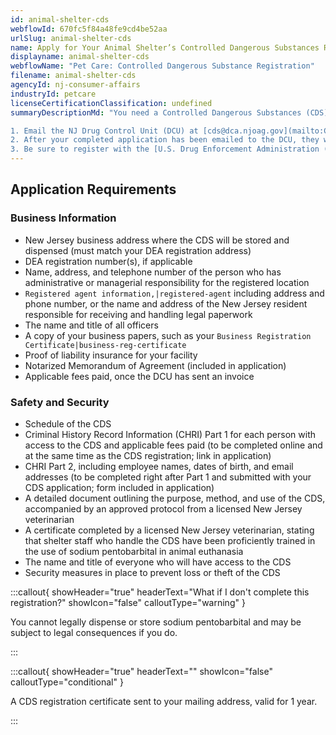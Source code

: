 ```yaml
---
id: animal-shelter-cds
webflowId: 670fc5f84a48fe9cd4be52aa
urlSlug: animal-shelter-cds
name: Apply for Your Animal Shelter’s Controlled Dangerous Substances Registration
displayname: animal-shelter-cds
webflowName: "Pet Care: Controlled Dangerous Substance Registration"
filename: animal-shelter-cds
agencyId: nj-consumer-affairs
industryId: petcare
licenseCertificationClassification: undefined
summaryDescriptionMd: "You need a Controlled Dangerous Substances (CDS) registration if you or your business use sodium pentobarbital for animal euthanasia. Follow these steps to apply:

1. Email the NJ Drug Control Unit (DCU) at [cds@dca.njoag.gov](mailto:CDS@dca.njoag.gov) to request the Animal Shelter CDS Registration application.
2. After your completed application has been emailed to the DCU, they will email you an invoice to pay the fee online.
3. Be sure to register with the [U.S. Drug Enforcement Administration (DEA)](https://www.deadiversion.usdoj.gov/online_forms_apps.html) to validate your CDS registration. You will need your CDS number for this process. Email a copy of your DEA registration to the DCU within 60 days."
---
```


## Application Requirements

### Business Information

- New Jersey business address where the CDS will be stored and dispensed (must match your DEA registration address)
- DEA registration number(s), if applicable
- Name, address, and telephone number of the person who has administrative or managerial responsibility for the registered location
- `Registered agent information,|registered-agent` including address and phone number, or the name and address of the New Jersey resident responsible for receiving and handling legal paperwork
- The name and title of all officers
- A copy of your business papers, such as your `Business Registration Certificate|business-reg-certificate`
- Proof of liability insurance for your facility
- Notarized Memorandum of Agreement (included in application)
- Applicable fees paid, once the DCU has sent an invoice

### Safety and Security

- Schedule of the CDS
- Criminal History Record Information (CHRI) Part 1 for each person with access to the CDS and applicable fees paid (to be completed online and at the same time as the CDS registration; link in application)
- CHRI Part 2, including employee names, dates of birth, and email addresses (to be completed right after Part 1 and submitted with your CDS application; form included in application)
- A detailed document outlining the purpose, method, and use of the CDS, accompanied by an approved protocol from a licensed New Jersey veterinarian
- A certificate completed by a licensed New Jersey veterinarian, stating that shelter staff who handle the CDS have been proficiently trained in the use of sodium pentobarbital in animal euthanasia
- The name and title of everyone who will have access to the CDS
- Security measures in place to prevent loss or theft of the CDS

:::callout{ showHeader="true" headerText="What if I don't complete this registration?" showIcon="false" calloutType="warning" }

You cannot legally dispense or store sodium pentobarbital and may be subject to legal consequences if you do.

:::

:::callout{ showHeader="true" headerText="" showIcon="false" calloutType="conditional" }

A CDS registration certificate sent to your mailing address, valid for 1 year.

:::
